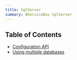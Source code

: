 ```yaml
---
title: SqlServer
summary: NServiceBus SqlServer
---
```


## Table of Contents

- [Configuration API](configuration.md)
- [Using multiple databases](multiple-databases.md)
